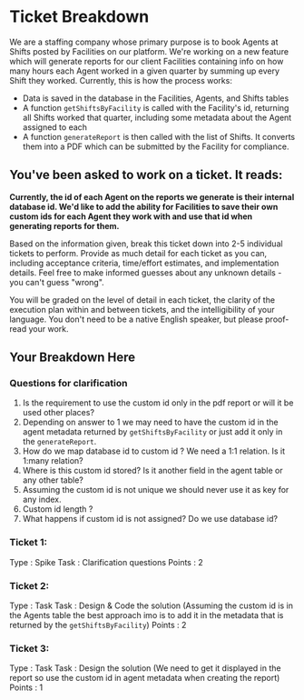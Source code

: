 # Ticket Breakdown
We are a staffing company whose primary purpose is to book Agents at Shifts posted by Facilities on our platform. We're working on a new feature which will generate reports for our client Facilities containing info on how many hours each Agent worked in a given quarter by summing up every Shift they worked. Currently, this is how the process works:

- Data is saved in the database in the Facilities, Agents, and Shifts tables
- A function `getShiftsByFacility` is called with the Facility's id, returning all Shifts worked that quarter, including some metadata about the Agent assigned to each
- A function `generateReport` is then called with the list of Shifts. It converts them into a PDF which can be submitted by the Facility for compliance.

## You've been asked to work on a ticket. It reads:

**Currently, the id of each Agent on the reports we generate is their internal database id. We'd like to add the ability for Facilities to save their own custom ids for each Agent they work with and use that id when generating reports for them.**


Based on the information given, break this ticket down into 2-5 individual tickets to perform. Provide as much detail for each ticket as you can, including acceptance criteria, time/effort estimates, and implementation details. Feel free to make informed guesses about any unknown details - you can't guess "wrong".


You will be graded on the level of detail in each ticket, the clarity of the execution plan within and between tickets, and the intelligibility of your language. You don't need to be a native English speaker, but please proof-read your work.

## Your Breakdown Here

### Questions for clarification

1. Is the requirement to use the custom id only in the pdf report or will it be used other places? 
2. Depending on answer to 1 we may need to have the custom id in the agent metadata returned by `getShiftsByFacility` or just add it only in the  `generateReport`.
3. How do we map database id to custom id ? We need a 1:1 relation. Is it 1:many relation?
4. Where is this custom id stored? Is it another field in the agent table or any other table?
5. Assuming the custom id is not unique we should never use it as key for any index.
6. Custom id length ?
7. What happens if custom id is not assigned? Do we use database id?

### Ticket 1: 
Type : Spike
Task : Clarification questions
Points : 2

### Ticket 2:
Type : Task
Task : Design & Code the solution (Assuming the custom id is in the Agents table the best approach imo is to add it in the metadata that is returned by the `getShiftsByFacility`)
Points : 2

### Ticket 3:
Type : Task
Task : Design the solution (We need to get it displayed in the report so use the custom id in agent metadata when creating the report)
Points : 1
